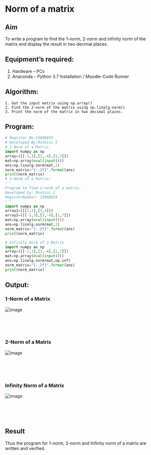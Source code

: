 # Norm of a matrix
## Aim
To write a program to find the 1-norm, 2-norm and infinity norm of the matrix and display the result in two decimal places.
## Equipment’s required:
1.	Hardware – PCs
2.	Anaconda – Python 3.7 Installation / Moodle-Code Runner
## Algorithm:
	1. Get the input matrix using np.array()   
    2. Find the 2-norm of the matrix using np.linalg.norm()
	3. Print the norm of the matrix in two decimal places.
## Program:
```Python
# Register No:23008859
# Developed By:Roshini.S
# 1-Norm of a Matrix
import numpy as np
array=([[-1,3],[3,-4],[1,7]])
mat=np.array(eval(input()))
ans=np.linalg.norm(mat,1)
norm_matrix="{:.2f}".format(ans)
print(norm_matrix)
# 2-Norm of a Matrix:
'''
Program to find 2-norm of a matrix.
Developed by: Roshini.S
RegisterNumber: 23008859
'''
import numpy as np
array1=([[1,2],[3,4]])
array2=([[-1,3],[3,-4],[1,7]])
mat=np.array(eval(input()))
ans=np.linalg.norm(mat,2)
norm_matrix="{:.2f}".format(ans)
print(norm_matrix)

# Infinity Norm of a Matrix
import numpy as np
array=([[-1,3],[3,-4],[1,7]])
mat=np.array(eval(input()))
ans=np.linalg.norm(mat,np.inf)
norm_matrix="{:.2f}".format(ans)
print(norm_matrix)
```
## Output:
### 1-Norm of a Matrix
![image](https://github.com/23008859/Norm-of-a-matrix/assets/139117979/a30ae969-efce-40b5-ad4d-81ce3b760b55)

<br>
<br>
<br>

### 2-Norm of a Matrix
![image](https://github.com/23008859/Norm-of-a-matrix/assets/139117979/776043ed-bd3f-4dac-ab1b-05315d2dbad7)

<br>
<br>
<br>

### Infinity Norm of a Matrix
![image](https://github.com/23008859/Norm-of-a-matrix/assets/139117979/86b1b8c1-369a-46d0-91ec-e18634bc4bc5)

<br>
<br>
<br>

## Result
Thus the program for 1-norm, 2-norm and Infinity norm of a matrix are written and verified.
